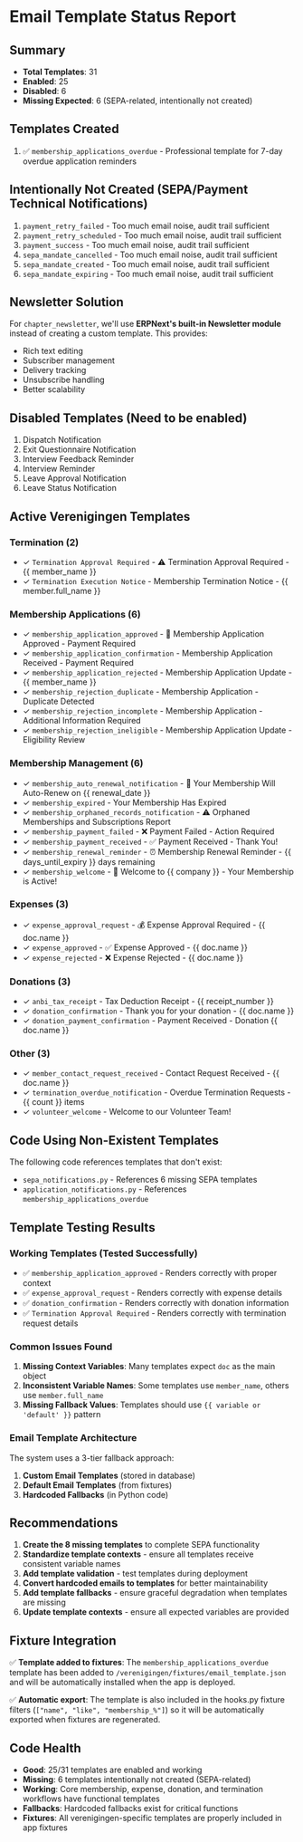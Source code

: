 # Email Template Status Report

## Summary
- **Total Templates**: 31
- **Enabled**: 25
- **Disabled**: 6
- **Missing Expected**: 6 (SEPA-related, intentionally not created)

## Templates Created
1. ✅ `membership_applications_overdue` - Professional template for 7-day overdue application reminders

## Intentionally Not Created (SEPA/Payment Technical Notifications)
1. `payment_retry_failed` - Too much email noise, audit trail sufficient
2. `payment_retry_scheduled` - Too much email noise, audit trail sufficient
3. `payment_success` - Too much email noise, audit trail sufficient
4. `sepa_mandate_cancelled` - Too much email noise, audit trail sufficient
5. `sepa_mandate_created` - Too much email noise, audit trail sufficient
6. `sepa_mandate_expiring` - Too much email noise, audit trail sufficient

## Newsletter Solution
For `chapter_newsletter`, we'll use **ERPNext's built-in Newsletter module** instead of creating a custom template. This provides:
- Rich text editing
- Subscriber management
- Delivery tracking
- Unsubscribe handling
- Better scalability

## Disabled Templates (Need to be enabled)
1. Dispatch Notification
2. Exit Questionnaire Notification
3. Interview Feedback Reminder
4. Interview Reminder
5. Leave Approval Notification
6. Leave Status Notification

## Active Verenigingen Templates
### Termination (2)
- ✓ `Termination Approval Required` - ⚠️ Termination Approval Required - {{ member_name }}
- ✓ `Termination Execution Notice` - Membership Termination Notice - {{ member.full_name }}

### Membership Applications (6)
- ✓ `membership_application_approved` - 🎉 Membership Application Approved - Payment Required
- ✓ `membership_application_confirmation` - Membership Application Received - Payment Required
- ✓ `membership_application_rejected` - Membership Application Update - {{ member_name }}
- ✓ `membership_rejection_duplicate` - Membership Application - Duplicate Detected
- ✓ `membership_rejection_incomplete` - Membership Application - Additional Information Required
- ✓ `membership_rejection_ineligible` - Membership Application Update - Eligibility Review

### Membership Management (6)
- ✓ `membership_auto_renewal_notification` - 🔄 Your Membership Will Auto-Renew on {{ renewal_date }}
- ✓ `membership_expired` - Your Membership Has Expired
- ✓ `membership_orphaned_records_notification` - ⚠️ Orphaned Memberships and Subscriptions Report
- ✓ `membership_payment_failed` - ❌ Payment Failed - Action Required
- ✓ `membership_payment_received` - ✅ Payment Received - Thank You!
- ✓ `membership_renewal_reminder` - ⏰ Membership Renewal Reminder - {{ days_until_expiry }} days remaining
- ✓ `membership_welcome` - 🎊 Welcome to {{ company }} - Your Membership is Active!

### Expenses (3)
- ✓ `expense_approval_request` - 💰 Expense Approval Required - {{ doc.name }}
- ✓ `expense_approved` - ✅ Expense Approved - {{ doc.name }}
- ✓ `expense_rejected` - ❌ Expense Rejected - {{ doc.name }}

### Donations (3)
- ✓ `anbi_tax_receipt` - Tax Deduction Receipt - {{ receipt_number }}
- ✓ `donation_confirmation` - Thank you for your donation - {{ doc.name }}
- ✓ `donation_payment_confirmation` - Payment Received - Donation {{ doc.name }}

### Other (3)
- ✓ `member_contact_request_received` - Contact Request Received - {{ doc.name }}
- ✓ `termination_overdue_notification` - Overdue Termination Requests - {{ count }} items
- ✓ `volunteer_welcome` - Welcome to our Volunteer Team!

## Code Using Non-Existent Templates
The following code references templates that don't exist:
- `sepa_notifications.py` - References 6 missing SEPA templates
- `application_notifications.py` - References `membership_applications_overdue`

## Template Testing Results

### Working Templates (Tested Successfully)
- ✅ `membership_application_approved` - Renders correctly with proper context
- ✅ `expense_approval_request` - Renders correctly with expense details
- ✅ `donation_confirmation` - Renders correctly with donation information
- ✅ `Termination Approval Required` - Renders correctly with termination request details

### Common Issues Found
1. **Missing Context Variables**: Many templates expect `doc` as the main object
2. **Inconsistent Variable Names**: Some templates use `member_name`, others use `member.full_name`
3. **Missing Fallback Values**: Templates should use `{{ variable or 'default' }}` pattern

### Email Template Architecture
The system uses a 3-tier fallback approach:
1. **Custom Email Templates** (stored in database)
2. **Default Email Templates** (from fixtures)
3. **Hardcoded Fallbacks** (in Python code)

## Recommendations
1. **Create the 8 missing templates** to complete SEPA functionality
2. **Standardize template contexts** - ensure all templates receive consistent variable names
3. **Add template validation** - test templates during deployment
4. **Convert hardcoded emails to templates** for better maintainability
5. **Add template fallbacks** - ensure graceful degradation when templates are missing
6. **Update template contexts** - ensure all expected variables are provided

## Fixture Integration
✅ **Template added to fixtures**: The `membership_applications_overdue` template has been added to `/verenigingen/fixtures/email_template.json` and will be automatically installed when the app is deployed.

✅ **Automatic export**: The template is also included in the hooks.py fixture filters (`["name", "like", "membership_%"]`) so it will be automatically exported when fixtures are regenerated.

## Code Health
- **Good**: 25/31 templates are enabled and working
- **Missing**: 6 templates intentionally not created (SEPA-related)
- **Working**: Core membership, expense, donation, and termination workflows have functional templates
- **Fallbacks**: Hardcoded fallbacks exist for critical functions
- **Fixtures**: All verenigingen-specific templates are properly included in app fixtures
